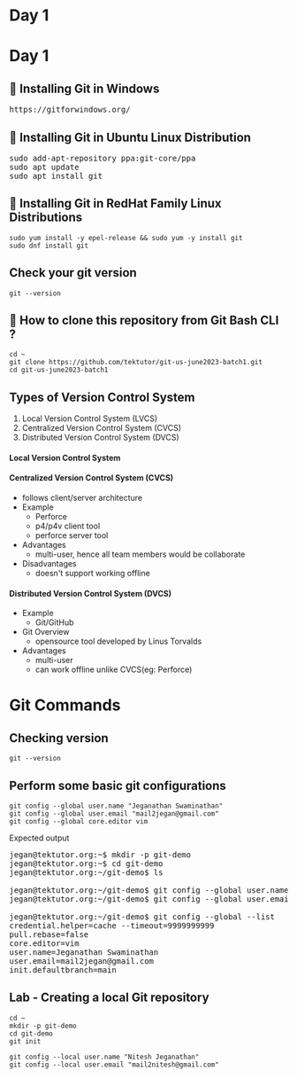 # Day 1

# Day 1

## 📌 Installing Git in Windows
<pre>
https://gitforwindows.org/
</pre>

## 📌 Installing Git in Ubuntu Linux Distribution
<pre>
sudo add-apt-repository ppa:git-core/ppa 
sudo apt update
sudo apt install git
</pre>

## 📌 Installing Git in RedHat Family Linux Distributions
```
sudo yum install -y epel-release && sudo yum -y install git
sudo dnf install git
```

## Check your git version
```
git --version
```

## 🔖 How to clone this repository from Git Bash CLI ?
```
cd ~
git clone https://github.com/tektutor/git-us-june2023-batch1.git
cd git-us-june2023-batch1
```

## Types of Version Control System 
1. Local Version Control System (LVCS)
2. Centralized Version Control System (CVCS)
3. Distributed Version Control System (DVCS)


#### Local Version Control System

#### Centralized Version Control System (CVCS)
- follows client/server architecture
- Example
  - Perforce
  - p4/p4v client tool
  - perforce server tool
- Advantages
  - multi-user, hence all team members would be collaborate
- Disadvantages
  - doesn't support working offline
 
#### Distributed Version Control System (DVCS)
- Example
  - Git/GitHub
- Git Overview
  - opensource tool developed by Linus Torvalds
- Advantages
  - multi-user
  - can work offline unlike CVCS(eg: Perforce)


# Git Commands

## Checking version
```
git --version
```

## Perform some basic git configurations
```
git config --global user.name "Jeganathan Swaminathan"
git config --global user.email "mail2jegan@gmail.com"
git config --global core.editor vim
```

Expected output
<pre>
jegan@tektutor.org:~$ mkdir -p git-demo
jegan@tektutor.org:~$ cd git-demo
jegan@tektutor.org:~/git-demo$ ls

jegan@tektutor.org:~/git-demo$ git config --global user.name "Jeganathan Swaminathan"
jegan@tektutor.org:~/git-demo$ git config --global user.email "mail2jegan@gmail.com"

jegan@tektutor.org:~/git-demo$ git config --global --list
credential.helper=cache --timeout=9999999999
pull.rebase=false
core.editor=vim
user.name=Jeganathan Swaminathan
user.email=mail2jegan@gmail.com
init.defaultbranch=main
</pre>


## Lab - Creating a local Git repository
```
cd ~
mkdir -p git-demo
cd git-demo
git init

git config --local user.name "Nitesh Jeganathan"
git config --local user.email "mail2nitesh@gmail.com"
```

